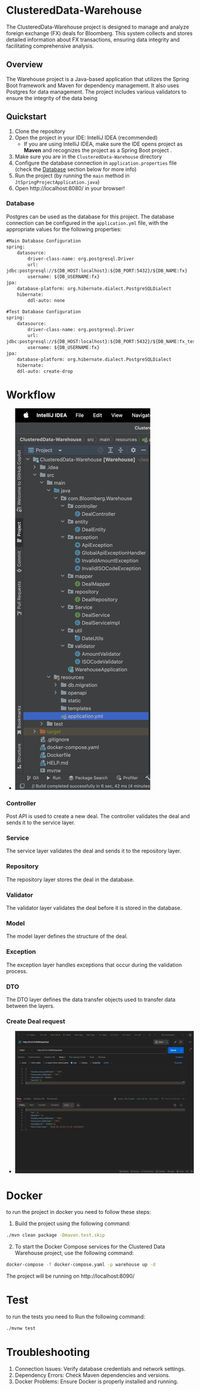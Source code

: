 # ClusteredData-Warehouse
The ClusteredData-Warehouse project is designed to manage and analyze foreign exchange (FX) deals for Bloomberg. This system collects and stores detailed information about FX transactions, ensuring data integrity and facilitating comprehensive analysis.

## Overview
The Warehouse project is a Java-based application that utilizes the Spring Boot framework and Maven for dependency management. It also uses Postgres for data management. The project includes various validators to ensure the integrity of the data being

## Quickstart
1. Clone the repository
2. Open the project in your IDE: IntelliJ IDEA (recommended)
    * If you are using IntelliJ IDEA, make sure the IDE opens project as **Maven** and recognizes the project as a Spring Boot project .
3. Make sure you are in the `ClusteredData-Warehouse` directory
4. Configure the database connection in `application.properties` file (check the [Database](#database) section below for more info)
5. Run the project (by running the `main` method in `JtSpringProjectApplication.java`)
6. Open http://localhost:8080/ in your browser!

### Database

Postgres can be used as the database for this project. The database connection can be configured in the `application.yml` file, with the appropriate values for the following properties:
```properties
#Main Database Configuration
spring:
    datasource:
        driver-class-name: org.postgresql.Driver
        url: jdbc:postgresql://${DB_HOST:localhost}:${DB_PORT:5432}/${DB_NAME:fx}
        username: ${DB_USERNAME:fx}
jpa:
    database-platform: org.hibernate.dialect.PostgreSQLDialect
    hibernate:
        ddl-auto: none
```
```properties
#Test Database Configuration
spring:
    datasource:
        driver-class-name: org.postgresql.Driver
        url: jdbc:postgresql://${DB_HOST:localhost}:${DB_PORT:5432}/${DB_NAME:fx_test}
        username: ${DB_USERNAME:fx}
jpa:
    database-platform: org.hibernate.dialect.PostgreSQLDialect
    hibernate:
    ddl-auto: create-drop
```
# Workflow
- ![image](src/main/resources/templates/project-structure.png)
### Controller
   Post API is used to create a new deal. The controller validates the deal and sends it to the service layer.
### Service
The service layer validates the deal and sends it to the repository layer.
### Repository
The repository layer stores the deal in the database.
### Validator
The validator layer validates the deal before it is stored in the database.
### Model
The model layer defines the structure of the deal.
### Exception
The exception layer handles exceptions that occur during the validation process.
### DTO
The DTO layer defines the data transfer objects used to transfer data between the layers.

### Create Deal request
- ![image](src/main/resources/templates/postman.png)
# Docker
to run the project in docker you need to follow these steps:
1. Build the project using the following command:
```bash
./mvn clean package -Dmaven.test.skip

```
2. To start the Docker Compose services for the Clustered Data Warehouse project, use the following command:

```bash
docker-compose -f docker-compose.yaml -p warehouse up -d
```
The project will be running on http://localhost:8090/


# Test
to run the tests you need to Run the following command:
```bash
./mvnw test
```
# Troubleshooting
1. Connection Issues: Verify database credentials and network settings.
2. Dependency Errors: Check Maven dependencies and versions.
3. Docker Problems: Ensure Docker is properly installed and running.